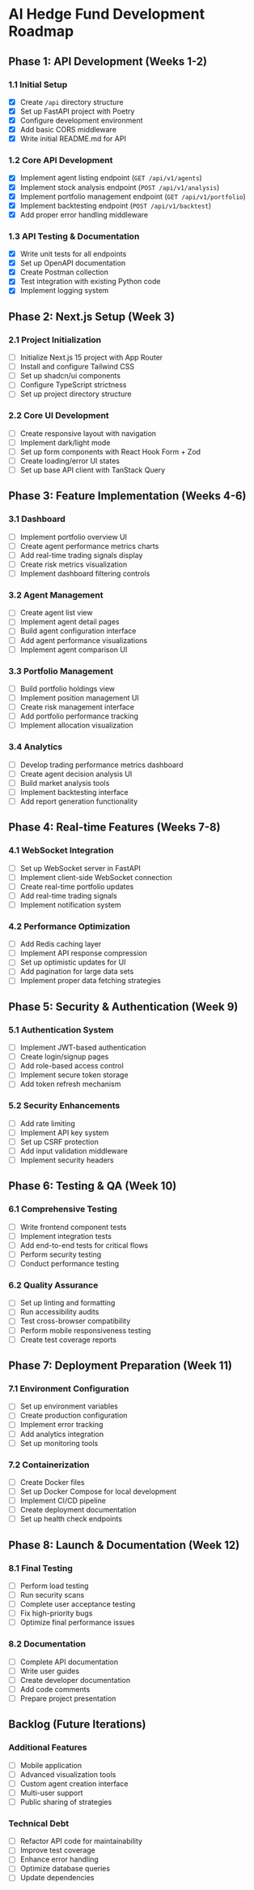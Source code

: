 # AI Hedge Fund Development Roadmap

## Phase 1: API Development (Weeks 1-2)

### 1.1 Initial Setup
- [x] Create `/api` directory structure
- [x] Set up FastAPI project with Poetry
- [x] Configure development environment
- [x] Add basic CORS middleware
- [x] Write initial README.md for API

### 1.2 Core API Development
- [x] Implement agent listing endpoint (`GET /api/v1/agents`)
- [x] Implement stock analysis endpoint (`POST /api/v1/analysis`)
- [x] Implement portfolio management endpoint (`GET /api/v1/portfolio`)
- [x] Implement backtesting endpoint (`POST /api/v1/backtest`)
- [x] Add proper error handling middleware

### 1.3 API Testing & Documentation
- [x] Write unit tests for all endpoints
- [x] Set up OpenAPI documentation
- [x] Create Postman collection
- [x] Test integration with existing Python code
- [x] Implement logging system

## Phase 2: Next.js Setup (Week 3)

### 2.1 Project Initialization
- [ ] Initialize Next.js 15 project with App Router
- [ ] Install and configure Tailwind CSS
- [ ] Set up shadcn/ui components
- [ ] Configure TypeScript strictness
- [ ] Set up project directory structure

### 2.2 Core UI Development
- [ ] Create responsive layout with navigation
- [ ] Implement dark/light mode
- [ ] Set up form components with React Hook Form + Zod
- [ ] Create loading/error UI states
- [ ] Set up base API client with TanStack Query

## Phase 3: Feature Implementation (Weeks 4-6)

### 3.1 Dashboard
- [ ] Implement portfolio overview UI
- [ ] Create agent performance metrics charts
- [ ] Add real-time trading signals display
- [ ] Create risk metrics visualization
- [ ] Implement dashboard filtering controls

### 3.2 Agent Management
- [ ] Create agent list view
- [ ] Implement agent detail pages
- [ ] Build agent configuration interface
- [ ] Add agent performance visualizations
- [ ] Implement agent comparison UI

### 3.3 Portfolio Management
- [ ] Build portfolio holdings view
- [ ] Implement position management UI
- [ ] Create risk management interface
- [ ] Add portfolio performance tracking
- [ ] Implement allocation visualization

### 3.4 Analytics
- [ ] Develop trading performance metrics dashboard
- [ ] Create agent decision analysis UI
- [ ] Build market analysis tools
- [ ] Implement backtesting interface
- [ ] Add report generation functionality

## Phase 4: Real-time Features (Weeks 7-8)

### 4.1 WebSocket Integration
- [ ] Set up WebSocket server in FastAPI
- [ ] Implement client-side WebSocket connection
- [ ] Create real-time portfolio updates
- [ ] Add real-time trading signals
- [ ] Implement notification system

### 4.2 Performance Optimization
- [ ] Add Redis caching layer
- [ ] Implement API response compression
- [ ] Set up optimistic updates for UI
- [ ] Add pagination for large data sets
- [ ] Implement proper data fetching strategies

## Phase 5: Security & Authentication (Week 9)

### 5.1 Authentication System
- [ ] Implement JWT-based authentication
- [ ] Create login/signup pages
- [ ] Add role-based access control
- [ ] Implement secure token storage
- [ ] Add token refresh mechanism

### 5.2 Security Enhancements
- [ ] Add rate limiting
- [ ] Implement API key system
- [ ] Set up CSRF protection
- [ ] Add input validation middleware
- [ ] Implement security headers

## Phase 6: Testing & QA (Week 10)

### 6.1 Comprehensive Testing
- [ ] Write frontend component tests
- [ ] Implement integration tests
- [ ] Add end-to-end tests for critical flows
- [ ] Perform security testing
- [ ] Conduct performance testing

### 6.2 Quality Assurance
- [ ] Set up linting and formatting
- [ ] Run accessibility audits
- [ ] Test cross-browser compatibility
- [ ] Perform mobile responsiveness testing
- [ ] Create test coverage reports

## Phase 7: Deployment Preparation (Week 11)

### 7.1 Environment Configuration
- [ ] Set up environment variables
- [ ] Create production configuration
- [ ] Implement error tracking
- [ ] Add analytics integration
- [ ] Set up monitoring tools

### 7.2 Containerization
- [ ] Create Docker files
- [ ] Set up Docker Compose for local development
- [ ] Implement CI/CD pipeline
- [ ] Create deployment documentation
- [ ] Set up health check endpoints

## Phase 8: Launch & Documentation (Week 12)

### 8.1 Final Testing
- [ ] Perform load testing
- [ ] Run security scans
- [ ] Complete user acceptance testing
- [ ] Fix high-priority bugs
- [ ] Optimize final performance issues

### 8.2 Documentation
- [ ] Complete API documentation
- [ ] Write user guides
- [ ] Create developer documentation
- [ ] Add code comments
- [ ] Prepare project presentation

## Backlog (Future Iterations)

### Additional Features
- [ ] Mobile application
- [ ] Advanced visualization tools
- [ ] Custom agent creation interface
- [ ] Multi-user support
- [ ] Public sharing of strategies

### Technical Debt
- [ ] Refactor API code for maintainability
- [ ] Improve test coverage
- [ ] Enhance error handling
- [ ] Optimize database queries
- [ ] Update dependencies 